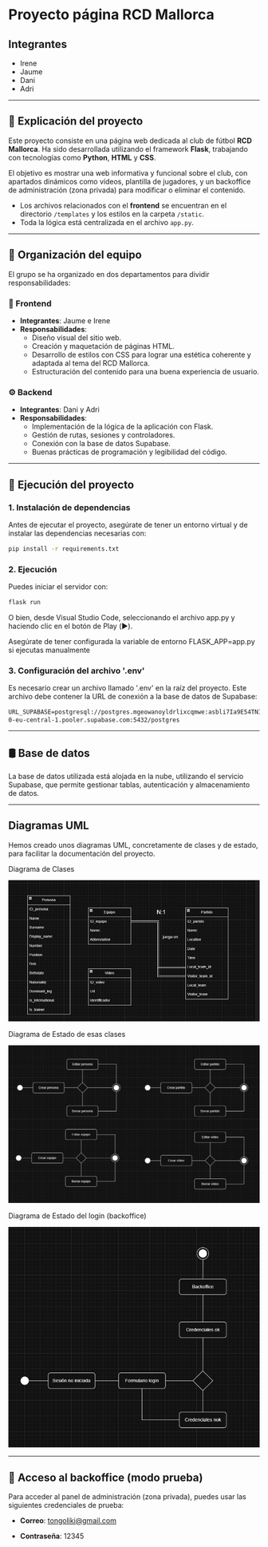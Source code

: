 # Proyecto página RCD Mallorca

## Integrantes
- Irene  
- Jaume  
- Dani  
- Adri  

---

## 📝 Explicación del proyecto

Este proyecto consiste en una página web dedicada al club de fútbol **RCD Mallorca**. Ha sido desarrollada utilizando el framework **Flask**, trabajando con tecnologías como **Python**, **HTML** y **CSS**.

El objetivo es mostrar una web informativa y funcional sobre el club, con apartados dinámicos como vídeos, plantilla de jugadores, y un backoffice de administración (zona privada) para modificar o eliminar el contenido.

- Los archivos relacionados con el **frontend** se encuentran en el directorio `/templates` y los estilos en la carpeta `/static`.
- Toda la lógica está centralizada en el archivo `app.py`.

---

## 👥 Organización del equipo

El grupo se ha organizado en dos departamentos para dividir responsabilidades:

### 🎨 Frontend
- **Integrantes**: Jaume e Irene  
- **Responsabilidades**:
  - Diseño visual del sitio web.
  - Creación y maquetación de páginas HTML.
  - Desarrollo de estilos con CSS para lograr una estética coherente y adaptada al tema del RCD Mallorca.
  - Estructuración del contenido para una buena experiencia de usuario.

### ⚙️ Backend
- **Integrantes**: Dani y Adri  
- **Responsabilidades**:
  - Implementación de la lógica de la aplicación con Flask.
  - Gestión de rutas, sesiones y controladores.
  - Conexión con la base de datos Supabase.
  - Buenas prácticas de programación y legibilidad del código.

---

## 🚀 Ejecución del proyecto

### 1. Instalación de dependencias
Antes de ejecutar el proyecto, asegúrate de tener un entorno virtual y de instalar las dependencias necesarias con:

```bash
pip install -r requirements.txt
```

### 2. Ejecución
Puedes iniciar el servidor con:

```bash
flask run
```
O bien, desde Visual Studio Code, seleccionando el archivo app.py y haciendo clic en el botón de Play (▶️).

Asegúrate de tener configurada la variable de entorno FLASK_APP=app.py si ejecutas manualmente

### 3. Configuración del archivo '.env'

Es necesario crear un archivo llamado '.env' en la raíz del proyecto. Este archivo debe contener la URL de conexión a la base de datos de Supabase:

```env
URL_SUPABASE=postgresql://postgres.mgeowanoyldrlixcqmwe:asbli7Ia9E54TNIB@aws-0-eu-central-1.pooler.supabase.com:5432/postgres
```
---

## 🛢️ Base de datos

La base de datos utilizada está alojada en la nube, utilizando el servicio Supabase, que permite gestionar tablas, autenticación y almacenamiento de datos.

---

## Diagramas UML

Hemos creado unos diagramas UML, concretamente de clases y de estado, para facilitar la documentación del proyecto.


Diagrama de Clases

![Diagrama de Clases](static/img/UML/diagrama_clases.jpg)


Diagrama de Estado de esas clases

![Diagrama de Estado](static/img/UML/entidades_diagrama_estado.jpg)


Diagrama de Estado del login (backoffice)

![Diagrama de Estado del Login](static/img/UML/login_diagrama_estado.jpg)

---

## 🔐 Acceso al backoffice (modo prueba)

Para acceder al panel de administración (zona privada), puedes usar las siguientes credenciales de prueba:

- **Correo**: tongoliki@gmail.com

- **Contraseña**: 12345